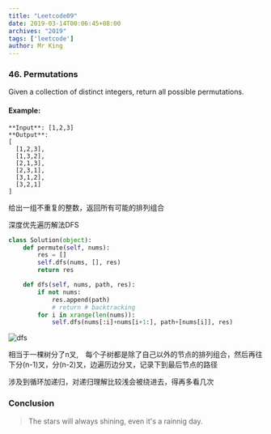 ```yaml
---
title: "Leetcode09"
date: 2019-03-14T00:06:45+08:00
archives: "2019"
tags: ['leetcode']
author: Mr King
---
```


### 46. Permutations

Given a collection of distinct integers, return all possible permutations.

#### Example:
```
**Input**: [1,2,3]
**Output**:
[
  [1,2,3],
  [1,3,2],
  [2,1,3],
  [2,3,1],
  [3,1,2],
  [3,2,1]
]
```

给出一组不重复的整数，返回所有可能的排列组合

深度优先遍历解法DFS
```python
class Solution(object):
    def permute(self, nums):
        res = []
        self.dfs(nums, [], res)
        return res

    def dfs(self, nums, path, res):
        if not nums:
            res.append(path)
            # return # backtracking
        for i in xrange(len(nums)):
            self.dfs(nums[:i]+nums[i+1:], path+[nums[i]], res)

```

![dfs](https://hurryking.github.io/img/BackTracking.jpg)

相当于一棵树分了n叉,　每个子树都是除了自己以外的节点的排列组合，然后再往下分(n-1)叉，分(n-2)叉，边遍历边分叉，记录下到最后节点的路径

涉及到循环加递归，对递归理解比较浅会被绕进去，得再多看几次

### Conclusion

>The stars will always shining, even it's a rainnig day.
